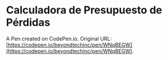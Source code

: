 # Calculadora de Presupuesto de Pérdidas

A Pen created on CodePen.io. Original URL: [https://codepen.io/beyondtechinc/pen/WNqBEGW](https://codepen.io/beyondtechinc/pen/WNqBEGW).

